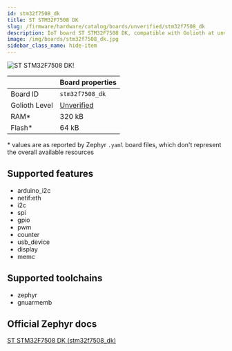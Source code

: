 ```yaml
---
id: stm32f7508_dk
title: ST STM32F7508 DK
slug: /firmware/hardware/catalog/boards/unverified/stm32f7508_dk
description: IoT board ST STM32F7508 DK, compatible with Golioth at unverified level.
image: /img/boards/stm32f7508_dk.jpg
sidebar_class_name: hide-item
---
```


[//]: # (This is an auto-generated file, do not edit! Changes to it will be lost upon re-generation)

![ST STM32F7508 DK!](/img/boards/stm32f7508_dk.jpg "ST STM32F7508 DK")

|                | Board properties     |
| -------------  | -------------------- |
| Board ID       | `stm32f7508_dk` |
| Golioth Level  | [Unverified](/firmware/hardware#unverified-boards) |
| RAM*           | 320 kB |
| Flash*         | 64 kB |

\* values are as reported by Zephyr `.yaml` board files, which don't represent the overall available resources



## Supported features

* arduino_i2c
* netif:eth
* i2c
* spi
* gpio
* pwm
* counter
* usb_device
* display
* memc

## Supported toolchains

* zephyr
* gnuarmemb

## Official Zephyr docs

[ST STM32F7508 DK (stm32f7508_dk)](https://docs.zephyrproject.org/latest/boards/st/stm32f7508_dk/doc/index.html)
